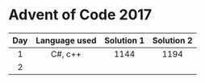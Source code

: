 # Advent of Code 2017

| Day | Language used | Solution 1 | Solution 2 |
|:-: |:-:|:-:|:-:|
| 1 | C#, c++ | 1144 | 1194 |
| 2 | | | |

